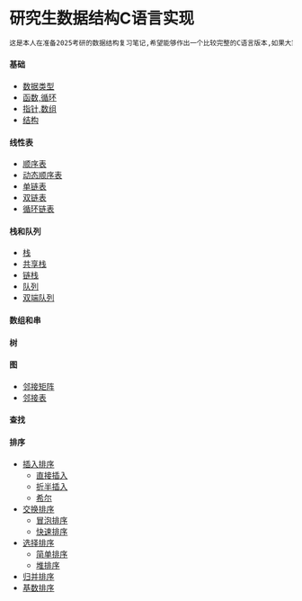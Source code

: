 # 研究生数据结构C语言实现
```latex
这是本人在准备2025考研的数据结构复习笔记,希望能够作出一个比较完整的C语言版本,如果大家觉得有用,希望给一个小星星,本人能力有限,代码中肯定存在多少问题,欢迎大家提issue,并修改!
```
#### 基础
+ [数据类型](/base/format_op.c)
+ [函数,循环](/base/func_cycle.c)
+ [指针,数组](/base/arry_ptr.c)
+ [结构](/base/struc_ptr.c)

#### 线性表
+ [顺序表](/sqllists/reviewsql.c)
+ [动态顺序表](/sqllists/reviewdysql.c)
+ [单链表](/sqllists/reviewmylk.c)
+ [双链表]()
+ [循环链表]()

#### 栈和队列
+ [栈]()
+ [共享栈]()
+ [链栈]()
+ [队列]()
+ [双端队列]()

#### 数组和串

#### 树

#### 图
+ [邻接矩阵](/graph/negmatrix.c)
+ [邻接表](/graph/negtable.c)
#### 查找

#### 排序
+ [插入排序]()
    + [直接插入]()
    + [折半插入]()
    + [希尔]()
+ [交换排序]()
    + [冒泡排序]()
    + [快速排序]()
+ [选择排序]()
    + [简单排序]()
    + [堆排序]()
+ [归并排序]()
+ [基数排序]()

